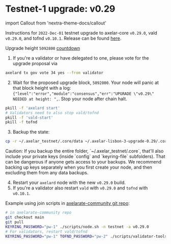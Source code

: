 # Testnet-1 upgrade: v0.29

import Callout from 'nextra-theme-docs/callout'

Instructions for `2022-Dec-01` testnet upgrade to axelar-core `v0.29.0`, vald `v0.29.0`, and tofnd `v0.10.1`.
Release can be found [here](https://github.com/axelarnetwork/axelar-core/releases/tag/v0.29.0).

Upgrade height `5092800` [countdown](https://testnet.mintscan.io/axelar-testnet/blocks/5092800)

1. If you're a validator or have delegated to one, please vote for the upgrade proposal via

```bash
axelard tx gov vote 34 yes --from validator
```

2. Wait for the proposed upgrade block, `5092800`. Your node will panic at that block height with a log: `{"level":"error","module":"consensus","err":"UPGRADE \"v0.29\" NEEDED at height: ",`. Stop your node after chain halt.

```bash
pkill -f 'axelard start'
# Validators need to also stop vald/tofnd
pkill -f 'vald-start'
pkill -f tofnd
```

3. Backup the state:

```bash
cp -r ~/.axelar_testnet/.core/data ~/.axelar-lisbon-3-upgrade-0.29/.core/data
```

<Callout type="warning" emoji="⚠️">
  Caution: If you backup the entire folder, `~/.axelar_testnet/.core`, that'll also include your private keys (inside `config` and `keyring-file` subfolders). That can be dangerous if anyone gets access to your backups. We recommend backing up keys separately when you first create your node, and then excluding them from any data backups.
</Callout>

4. Restart your `axelard` node with the new `v0.29.0` build.
5. If you're a validator also restart `vald` with `v0.29.0` and `tofnd` with `v0.10.1`.

Example using join scripts in [axelarate-community git repo](https://github.com/axelarnetwork/axelarate-community):

```bash
# in axelarate-community repo
git checkout main
git pull
KEYRING_PASSWORD="pw-1" ./scripts/node.sh -n testnet -a v0.29.0
# For validators, restart vald/tofnd
KEYRING_PASSWORD="pw-1" TOFND_PASSWORD="pw-2" ./scripts/validator-tools-host.sh -n testnet -a v0.29.0 -q v0.10.1
```
